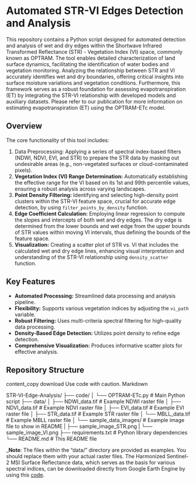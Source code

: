 # Automated STR-VI Edges Detection and Analysis
This repository contains a Python script designed for automated detection and analysis of wet and dry edges within the Shortwave Infrared Transformed Reflectance (STR) - Vegetation Index (VI) space, commonly known as OPTRAM. The tool enables detailed characterization of land surface dynamics, facilitating the identification of water bodies and vegetation monitoring. Analyzing the relationship between STR and VI accurately identifies wet and dry boundaries, offering critical insights into surface moisture variations and vegetation conditions. Furthermore, this framework serves as a robust foundation for assessing evapotranspiration (ET) by integrating the STR-VI relationship with developed models and auxiliary datasets. Please refer to our publication for more information on estimating evapotranspiration (ET) using the OPTRAM-ETc model.



## Overview

The core functionality of this tool includes:

1.  Data Preprocessing: Applying a series of spectral index-based filters (NDWI, NDVI, EVI, and STR) to prepare the STR data by masking out undesirable areas (e.g., non-vegetated surfaces or cloud-contaminated pixels).
2.  **Vegetation Index (VI) Range Determination:** Automatically establishing the effective range for the VI based on its 1st and 99th percentile values, ensuring a robust analysis across varying landscapes.
3.  **Point Density Filtering:** Identifying and selecting high-density point clusters within the STR-VI feature space, crucial for accurate edge detection, by using `filter_points_by_density` function.
4.  **Edge Coefficient Calculation:** Employing linear regression to compute the slopes and intercepts of both wet and dry edges. The dry edge is determined from the lower bounds and wet edge from the upper bounds of STR values within moving VI intervals, thus defining the bounds of the feature space.
5.  **Visualization:** Creating a scatter plot of STR vs. VI that includes the calculated wet and dry edge lines, enhancing visual interpretation and understanding of the STR-VI relationship using `density_scatter` function.

## Key Features

*   **Automated Processing:** Streamlined data processing and analysis pipeline.
*   **Flexibility:** Supports various vegetation indices by adjusting the `vi_path` variable.
*   **Robust Filtering:** Uses multi-criteria spectral filtering for high-quality data processing.
*   **Density-Based Edge Detection:** Utilizes point density to refine edge detection.
*   **Comprehensive Visualization:** Produces informative scatter plots for effective analysis.


## Repository Structure
content_copy
download
Use code with caution.
Markdown

STR-VI-Edge-Analysis/
├── code/
│ └── OPTRAM-ETc.py # Main Python script
├── data/
│ ├── NDWI_data.tif # Example NDWI raster file
│ ├── NDVI_data.tif # Example NDVI raster file
│ ├── EVI_data.tif # Example EVI raster file
│ ├── STR_data.tif # Example STR raster file
│ └── MBLL_data.tif # Example MBLL raster file
│ └── sample_data_images/ # Example image file to show in README
| ├── sample_image_STR.png
| └── sample_image_VI.png
├── requirements.txt # Python library dependencies
└── README.md # This README file


_**Note**: The files within the “data/” directory are provided as examples. You should replace them with your actual raster files. The Harmonized Sentinel-2 MSI Surface Reflectance data, which serves as the basis for various spectral indices, can be downloaded directly from Google Earth Engine by using this [code](https://code.earthengine.google.com/8d60a101dff9a29531c37233e6ceb2bc).


